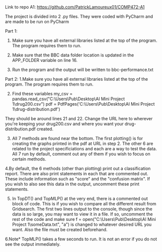 Link to repo A1: https://github.com/PatrickLamoureux01/COMP472-A1

The project is divided into 2 .py files. They were coded with PyCharm and are made to be run on PyCharm

Part 1:
1. Make sure you have all external libraries listed at the top of the program. The program requires them to run.

2. Make sure that the BBC data folder location is updated in the APP_FOLDER variable on line 16.

3. Run the program and the output will be written to bbc-performance.txt


Part 2:
1.Make sure you have all external libraries listed at the top of the program. The program requires them to run.

2. Find these variables
	my_csv = pandas.read_csv("C:\\Users\\Pub\\Desktop\\AI Mini Project 1\\drug200.csv")
    pdf = PdfPages('C:\\Users\\Pub\\Desktop\\AI Mini Project 1\\drug-distribution.pdf')
	
They should be around lines 21 and 22.
Change the URL here to wherever you're keeping your drug200.csv and where you want your drug-distribution.pdf created.

3. All 7 methods are found near the bottom. The first plotting() is for creating the graphs printed in
the pdf at URL in step 2. The other 6 are related to the project specificiations and each are
a way to test the data. All 7 run by default, comment out any of them if you wish to focus on certain methods.

4.By default, the 6 methods (other than plotting) print out a classification report. There are also print statements in
each that are commented out. These include information such as "score" and the "confusion matrix". If you wish to also
see this data in the output, uncomment these print statements.

5. In TopDT() and TopMLP() at the very end, there is a commented out block of code. This is if you wish to compare all
the different result from Gridsearch. The first two lines output to the console, though since the data is so large, you may
want to view it in a file. If so, uncomment the rest of the code and make sure f = open("C:\\Users\\Pub\\Desktop\\AI Mini Project 1\\someData.txt", "a")
is changed to whatever desired URL you want. Also the file must be created beforehand.

6.Note* TopMLP() takes a few seconds to run. It is not an error if you do not see the output immediately.
